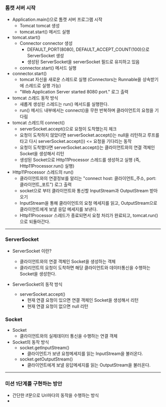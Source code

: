 ### 톰캣 서버 시작

- Application.main()으로 톰캣 서버 프로그램 시작
    - Tomcat tomcat 생성
    - tomcat.start() 메서드 실행
- tomcat.start()
    - Connector connector 생성
        - DEFAULT_PORT(8080), DEFAULT_ACCEPT_COUNT(100)으로 ServerSocket 생성
        - 생성된 ServerSocket을 serverSocket 필드로 유지하고 있음
    - connector.start() 메서드 실행
- connector.start()
    - tomcat 자신을 새로운 스레드로 실행 (Connectors는 Runnable을 상속받기에 스레드로 실행 가능)
    - "Web Application Server started 8080 port." 로그 출력
- tomcat 스레드 동작 방식
    - 새롭게 생성된 스레드는 run() 메서드를 실행한다.
    - run() 메서드 내부에서는 connect()을 무한 반복하며 클라이언트의 요청을 기다림
- tomcat 스레드의 connect()
    - serverSocket.accept()으로 요청이 도착했는지 체크
    - 요청이 도착하지 않았다면 serverSocket.accept()는 null을 리턴하고 루프를 타고 다시 serverSocket.accept()) <= 요청을 기다리는
      동작
    - 요청이 도착했다면 serverSocket.accept()는 클라이언트와의 연결 객체인 Socket을 생성해서 리턴
    - 생성된 Socket으로 Http11Processor 스레드를 생성하고 실행 (즉, Http11Processor.run() 실행)
- Http11Processor 스레드의 run()
    - 클라이언트와의 연결정보를 알리는 "connect host: 클라이언트_주소, port: 클라이언트_포트") 로그 출력
    - socket으로 부터 클라이언트와 통신할 InputStream과 OutputStream 받아오기
    - InputStream을 통해 클라이언트의 요청 메세지를 읽고, OutputStream으로 클라이언트에게 보낼 응답 메세지를 보낸다.
    - Http11Processor 스레드가 종료되면서 요청 처리가 완료되고, tomcat.run()으로 되돌아간다.

---

### ServerSocket

- ServerSocket 이란?
    - 클라이언트와의 연결 객체인 Socket을 생성하는 객체
    - 클라리언트의 요청이 도착하면 해당 클라이언트와 데이터통신을 수행하는 Socket을 생성한다.

- ServerSocket의 동작 방식
    - serverSocket.accept()
        - 현재 연결 요청이 있으면 연결 객체인 Socket을 생성해서 리턴
        - 현재 연결 요청이 없으면 null 리턴

### Socket

- Socket
    - 클라이언트와의 실제데이터 통신을 수행하는 연결 객체
- Socket의 동작 방식
    - socket.getInputStream()
        - 클라이언트가 보낸 요청메세지를 읽는 InputStream을 불러온다.
    - socket.getOutputStream()
        - 클라이언트에게 보낼 응답메세지를 읽는 OutputStream을 불러온다.

---

### 미션 1단계를 구현하는 방안

- 간단한 if문으로 Uri마다의 동작을 수행하는 방식
- 


